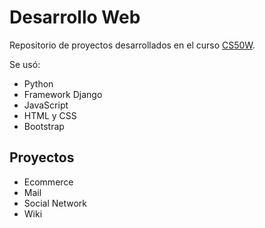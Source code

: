 # Desarrollo Web

Repositorio de proyectos desarrollados en el curso [CS50W](https://cs50.harvard.edu/web/2020/). 

Se usó:
* Python
* Framework Django
* JavaScript
* HTML y CSS
* Bootstrap


## Proyectos

* Ecommerce
* Mail
* Social Network
* Wiki


